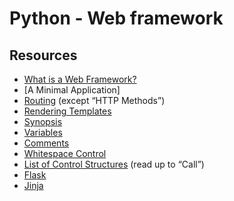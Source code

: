 # Python - Web framework

## Resources
* [What is a Web Framework?]()
* [A Minimal Application]
* [Routing]() (except “HTTP Methods”)
* [Rendering Templates]()
* [Synopsis]()
* [Variables]()
* [Comments]()
* [Whitespace Control]()
* [List of Control Structures]() (read up to “Call”)
* [Flask]()
* [Jinja]()
